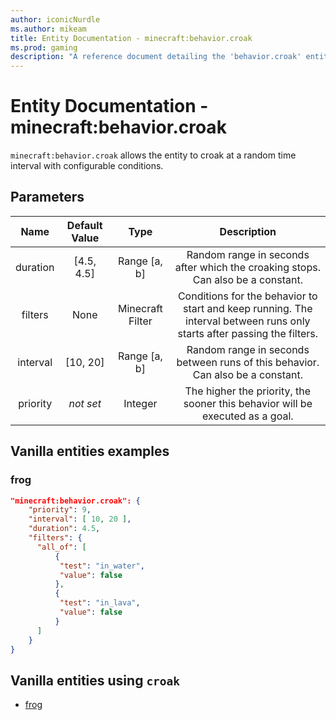 ```yaml
---
author: iconicNurdle
ms.author: mikeam
title: Entity Documentation - minecraft:behavior.croak
ms.prod: gaming
description: "A reference document detailing the 'behavior.croak' entity goal"
---
```


# Entity Documentation - minecraft:behavior.croak

`minecraft:behavior.croak` allows the entity to croak at a random time interval with configurable conditions.

## Parameters

| Name| Default Value| Type| Description |
|:-----------:|:-----------:|:-----------:|:-----------:|
| duration| [4.5, 4.5]| Range [a, b]| Random range in seconds after which the croaking stops. Can also be a constant. |
| filters| None | Minecraft Filter| Conditions for the behavior to start and keep running. The interval between runs only starts after passing the filters. |
| interval| [10, 20]| Range [a, b]| Random range in seconds between runs of this behavior. Can also be a constant. |
| priority|*not set*|Integer|The higher the priority, the sooner this behavior will be executed as a goal.|

## Vanilla entities examples

### frog

```json
"minecraft:behavior.croak": {
    "priority": 9,
    "interval": [ 10, 20 ],
    "duration": 4.5,
    "filters": {
      "all_of": [
          {
           "test": "in_water",
           "value": false
          },
          {
           "test": "in_lava",
           "value": false
          }
      ]
    }
}
```

## Vanilla entities using `croak`

- [frog](../../../../Source/VanillaBehaviorPack_Snippets/entities/frog.md)
